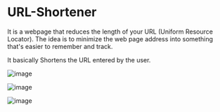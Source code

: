 # URL-Shortener

It is a webpage that reduces the length of your URL (Uniform Resource Locator). 
The idea is to minimize the web page address into something that's easier to remember and track.

It basically Shortens the URL entered by the user. 

![image](https://user-images.githubusercontent.com/83454075/181427087-5cac9046-be94-44e0-af9a-902661cedd3d.png)

![image](https://user-images.githubusercontent.com/83454075/181427531-85f4af46-4478-49e5-8bb4-a63461877c06.png)

![image](https://user-images.githubusercontent.com/83454075/181428021-765f5597-f93d-4ace-9f3f-df56969bff21.png)
